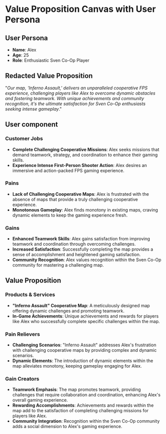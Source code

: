 # Value Proposition Canvas with User Persona

## User Persona
- **Name**: Alex
- **Age**: 25
- **Role**: Enthusiastic Sven Co-Op Player

## Redacted Value Proposition

"*Our map, 'Inferno Assault,' delivers an unparalleled cooperative FPS experience, challenging players like Alex to overcome dynamic obstacles and fostering teamwork. With unique achievements and community recognition, it's the ultimate satisfaction for Sven Co-Op enthusiasts seeking intense gameplay*."

## User component

### Customer Jobs

- **Complete Challenging Cooperative Missions**: Alex seeks missions that demand teamwork, strategy, and coordination to enhance their gaming skills.
- **Experience Intense First-Person Shooter Action**: Alex desires an immersive and action-packed FPS gaming experience.

### Pains

- **Lack of Challenging Cooperative Maps**: Alex is frustrated with the absence of maps that provide a truly challenging cooperative experience.
- **Monotonous Gameplay**: Alex finds monotony in existing maps, craving dynamic elements to keep the gaming experience fresh.

### Gains

- **Enhanced Teamwork Skills**: Alex gains satisfaction from improving teamwork and coordination through overcoming challenges.
- **Increased Satisfaction**: Successfully completing the map provides a sense of accomplishment and heightened gaming satisfaction.
- **Community Recognition**: Alex values recognition within the Sven Co-Op community for mastering a challenging map.

## Value Proposition

### Products & Services

- **"Inferno Assault" Cooperative Map**: A meticulously designed map offering dynamic challenges and promoting teamwork.
- **In-Game Achievements**: Unique achievements and rewards for players like Alex who successfully complete specific challenges within the map.

### Pain Relievers

- **Challenging Scenarios**: "Inferno Assault" addresses Alex's frustration with challenging cooperative maps by providing complex and dynamic scenarios.
- **Dynamic Elements**: The introduction of dynamic elements within the map alleviates monotony, keeping gameplay engaging for Alex.

### Gain Creators

- **Teamwork Emphasis**: The map promotes teamwork, providing challenges that require collaboration and coordination, enhancing Alex's overall gaming experience.
- **Rewarding Accomplishments**: Achievements and rewards within the map add to the satisfaction of completing challenging missions for players like Alex.
- **Community Integration**: Recognition within the Sven Co-Op community adds a social dimension to Alex's gaming experience.